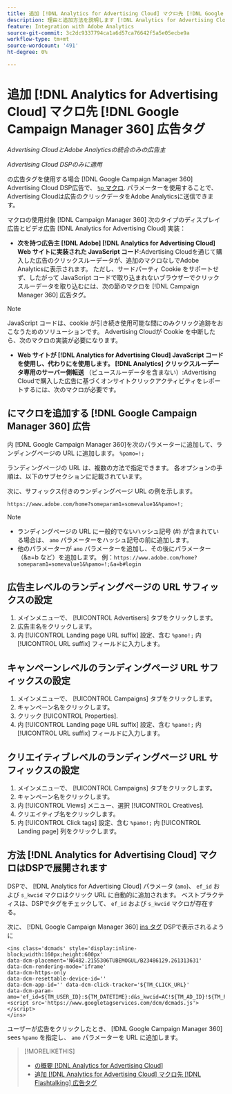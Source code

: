 ```yaml
---
title: 追加 [!DNL Analytics for Advertising Cloud] マクロ先 [!DNL Google Campaign Manager 360] 広告タグ
description: 理由と追加方法を説明します [!DNL Analytics for Advertising Cloud] マクロを [!DNL Google Campaign Manager 360] 広告タグ
feature: Integration with Adobe Analytics
source-git-commit: 3c2dc9337794ca1a6d57ca76642f5a5e05ecbe9a
workflow-type: tm+mt
source-wordcount: '491'
ht-degree: 0%

---
```


# 追加 [!DNL Analytics for Advertising Cloud] マクロ先 [!DNL Google Campaign Manager 360] 広告タグ

*Advertising CloudとAdobe Analyticsの統合のみの広告主*

*Advertising Cloud DSPのみに適用*

の広告タグを使用する場合 [!DNL Google Campaign Manager 360] Advertising Cloud DSP広告で、 [`%p` マクロ](https://support.google.com/campaignmanager/table/6096962). パラメーターを使用することで、Advertising Cloudは広告のクリックデータをAdobe Analyticsに送信できます。

マクロの使用対象 [!DNL Campaign Manager 360] 次のタイプのディスプレイ広告とビデオ広告 [!DNL Analytics for Advertising Cloud] 実装：

* **次を持つ広告主 [!DNL Adobe] [!DNL Analytics for Advertising Cloud] Web サイトに実装された JavaScript コード**:Advertising Cloudを通じて購入した広告のクリックスルーデータが、追加のマクロなしでAdobe Analyticsに表示されます。 ただし、サードパーティ Cookie をサポートせず、したがって JavaScript コードで取り込まれないブラウザーでクリックスルーデータを取り込むには、次の節のマクロを [!DNL Campaign Manager 360] 広告タグ。

>[!NOTE]
>
>JavaScript コードは、cookie が引き続き使用可能な間にのみクリック追跡をおこなうためのソリューションです。 Advertising Cloudが Cookie を中断したら、次のマクロの実装が必要になります。

* **Web サイトが [!DNL Analytics for Advertising Cloud] JavaScript コードを使用し、代わりにを使用します。 [!DNL Analytics] クリックスルーデータ専用のサーバー側転送** （ビュースルーデータを含まない）:Advertising Cloudで購入した広告に基づくオンサイトクリックアクティビティをレポートするには、次のマクロが必要です。

## にマクロを追加する [!DNL Google Campaign Manager 360] 広告

内 [!DNL Google Campaign Manager 360]を次のパラメーターに追加して、ランディングページの URL に追加します。 `%pamo=!;`

ランディングページの URL は、複数の方法で指定できます。 各オプションの手順は、以下のサブセクションに記載されています。

次に、サフィックス付きのランディングページ URL の例を示します。

```
https://www.adobe.com/home?someparam1=somevalue1&%pamo=!;
```

>[!NOTE]
>
>
>* ランディングページの URL に一般的でないハッシュ記号 (#) が含まれている場合は、 `amo` パラメーターをハッシュ記号の前に追加します。
>* 他のパラメーターが `amo` パラメーターを追加し、その後にパラメーター（&amp;a=b など）を追加します。 例：`https://www.adobe.com/home?someparam1=somevalue1&%pamo=!;&a=b#login`


## 広告主レベルのランディングページの URL サフィックスの設定

1. メインメニューで、 [!UICONTROL Advertisers] タブをクリックします。
1. 広告主名をクリックします。
1. 内 [!UICONTROL Landing page URL suffix] 設定、含む `%pamo!;` 内 [!UICONTROL URL suffix] フィールドに入力します。

## キャンペーンレベルのランディングページ URL サフィックスの設定

1. メインメニューで、 [!UICONTROL Campaigns] タブをクリックします。
1. キャンペーン名をクリックします。
1. クリック [!UICONTROL Properties].
1. 内 [!UICONTROL Landing page URL suffix] 設定、含む `%pamo!;` 内 [!UICONTROL URL suffix] フィールドに入力します。

## クリエイティブレベルのランディングページ URL サフィックスの設定

1. メインメニューで、 [!UICONTROL Campaigns] タブをクリックします。
1. キャンペーン名をクリックします。
1. 内 [!UICONTROL Views] メニュー、選択 [!UICONTROL Creatives].
1. クリエイティブ名をクリックします。
1. 内 [!UICONTROL Click tags] 設定、含む `%pamo!;` 内 [!UICONTROL Landing page] 列をクリックします。

## 方法 [!DNL Analytics for Advertising Cloud] マクロはDSPで展開されます

DSPで、 [!DNL Analytics for Advertising Cloud] パラメータ (`amo`)、 `ef_id` および `s_kwcid` マクロはクリック URL に自動的に追加されます。 ベストプラクティスは、DSPでタグをチェックして、 `ef_id` および `s_kwcid` マクロが存在する。

次に、 [!DNL Google Campaign Manager 360] [ins タグ](https://support.google.com/campaignmanager/answer/6080468) DSPで表示されるように

```
<ins class='dcmads' style='display:inline-block;width:160px;height:600px'
data-dcm-placement='N6482.2155306TUBEMOGUL/B23486129.261313631'
data-dcm-rendering-mode='iframe'
data-dcm-https-only
data-dcm-resettable-device-id=''
data-dcm-app-id='' data-dcm-click-tracker='${TM_CLICK_URL}'
data-dcm-param-amo='ef_id=${TM_USER_ID}:${TM_DATETIME}:d&s_kwcid=AC!${TM_AD_ID}!${TM_PLACEMENT_ID}'>
<script src='https://www.googletagservices.com/dcm/dcmads.js'></script>
</ins>
```

ユーザーが広告をクリックしたとき、 [!DNL Google Campaign Manager 360] sees `%pamo` を指定し、 `amo` パラメーターを URL に追加します。


>[!MORELIKETHIS]
>
>* [の概要 [!DNL Analytics for Advertising Cloud]](overview.md)
>* [追加 [!DNL Analytics for Advertising Cloud] マクロ先 [!DNL Flashtalking] 広告タグ](macros-flashtalking.md)

